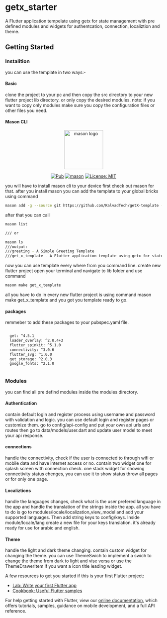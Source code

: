 # getx_starter

A Flutter application tempelate using getx for state management with pre defined modules and widgets for authentcation, connection, localiztion and theme.


## Getting Started

### Instalition
you can use the template in two ways:-

#### Basic
clone the project to your pc and then copy the src directory to your new flutter project lib directory. or only copy the desired modules.
note: if you want to copy only modules make sure you copy the configuration files or other files you need.

#### Mason CLI
<p align="center">
<img src="https://raw.githubusercontent.com/felangel/mason/master/assets/mason_full.png" height="125" alt="mason logo" />
</p>

<p align="center">
<a href="https://pub.dev/packages/mason"><img src="https://img.shields.io/pub/v/mason.svg" alt="Pub"></a>
<a href="https://github.com/felangel/mason/actions"><img src="https://github.com/felangel/mason/workflows/mason/badge.svg" alt="mason"></a>
<a href="https://opensource.org/licenses/MIT"><img src="https://img.shields.io/badge/license-MIT-purple.svg" alt="License: MIT"></a>
</p>

you will have to install mason cli to your device first check out mason for that.
after you install mason you can add the template to your global bricks using command

```sh
mason add -g --source git https://github.com/KalvadTech/getX-template --path lib/mason/bricks/get_x_template
```

after that you can call 

```sh
mason list

/// or

mason ls
///output:
///greeting - A Simple Greeting Template
///get_x_template - A Flutter application template using getx for state management with pre defind modules for authentication, connections and localizations.

```

now you can use template every where from you command line. create new flutter project open your terminal and navigate to lib folder and use command

```sh
mason make get_x_template
```

all you have to do in every new flutter project is using command mason make get_x_template and you got you template ready to go.


#### packages
remmeber to add these packages to your pubspec.yaml file.

```sh

  get: ^4.5.1
  loader_overlay: ^2.0.4+3
  flutter_spinkit: ^5.1.0
  connectivity: ^3.0.6
  flutter_svg: ^1.0.0
  get_storage: ^2.0.3
  google_fonts: ^2.1.0
  
```


### Modules
you can find all pre defind modules inside the modules directory.


#### Authentication
contain default login and register process using username and password with validation and logic. you can use default login and register pages or customize them.
go to config/api-config and put your own api urls and routes then go to data/models/user.dart and update user model to meet your api response.


#### connections
handle the connectivity, check if the user is connected to through wifi or mobile data and have internet access or no. contain two widget one for splash screen with connection check. one stack widget for showing connectivity status chenges, you can use it to show status throw all pages or for only one page.


#### Localiztions
handle the languages changes, check what is the user prefered language in the app and handle the translation of the strings inside the app. all you have to do is go to modules/locale/localization_view_model and add your supported languages. Then add string keys to config/keys. Inside module/locale/lang create a new file for your keys translation. it's already ready for use for arabic and english.


#### Theme
handle the light and dark theme changing. contain custom widget for changing the theme. you can use ThemeSwich to implement a swich to change the theme from dark to light and vise versa or use the ThemeDrawerItem if you want a icon title leading widget.




A few resources to get you started if this is your first Flutter project:

- [Lab: Write your first Flutter app](https://flutter.dev/docs/get-started/codelab)
- [Cookbook: Useful Flutter samples](https://flutter.dev/docs/cookbook)

For help getting started with Flutter, view our
[online documentation](https://flutter.dev/docs), which offers tutorials,
samples, guidance on mobile development, and a full API reference.
